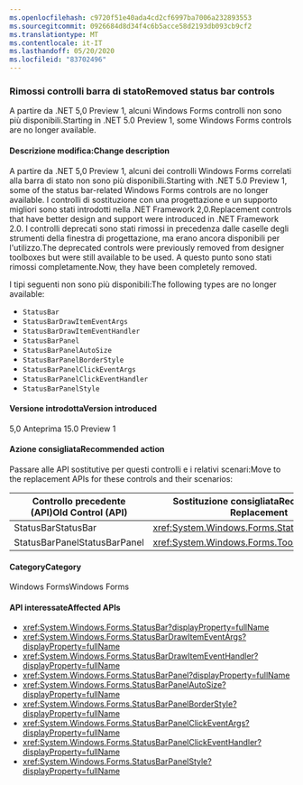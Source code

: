 ```yaml
---
ms.openlocfilehash: c9720f51e40ada4cd2cf6997ba7006a232893553
ms.sourcegitcommit: 0926684d8d34f4c6b5acce58d2193db093cb9cf2
ms.translationtype: MT
ms.contentlocale: it-IT
ms.lasthandoff: 05/20/2020
ms.locfileid: "83702496"
---
```

### <a name="removed-status-bar-controls"></a><span data-ttu-id="21117-101">Rimossi controlli barra di stato</span><span class="sxs-lookup"><span data-stu-id="21117-101">Removed status bar controls</span></span>

<span data-ttu-id="21117-102">A partire da .NET 5,0 Preview 1, alcuni Windows Forms controlli non sono più disponibili.</span><span class="sxs-lookup"><span data-stu-id="21117-102">Starting in .NET 5.0 Preview 1, some Windows Forms controls are no longer available.</span></span>

#### <a name="change-description"></a><span data-ttu-id="21117-103">Descrizione modifica:</span><span class="sxs-lookup"><span data-stu-id="21117-103">Change description</span></span>

<span data-ttu-id="21117-104">A partire da .NET 5,0 Preview 1, alcuni dei controlli Windows Forms correlati alla barra di stato non sono più disponibili.</span><span class="sxs-lookup"><span data-stu-id="21117-104">Starting with .NET 5.0 Preview 1, some of the status bar-related Windows Forms controls are no longer available.</span></span> <span data-ttu-id="21117-105">I controlli di sostituzione con una progettazione e un supporto migliori sono stati introdotti nella .NET Framework 2,0.</span><span class="sxs-lookup"><span data-stu-id="21117-105">Replacement controls that have better design and support were introduced in .NET Framework 2.0.</span></span> <span data-ttu-id="21117-106">I controlli deprecati sono stati rimossi in precedenza dalle caselle degli strumenti della finestra di progettazione, ma erano ancora disponibili per l'utilizzo.</span><span class="sxs-lookup"><span data-stu-id="21117-106">The deprecated controls were previously removed from designer toolboxes but were still available to be used.</span></span> <span data-ttu-id="21117-107">A questo punto sono stati rimossi completamente.</span><span class="sxs-lookup"><span data-stu-id="21117-107">Now, they have been completely removed.</span></span>

<span data-ttu-id="21117-108">I tipi seguenti non sono più disponibili:</span><span class="sxs-lookup"><span data-stu-id="21117-108">The following types are no longer available:</span></span>

* `StatusBar`
* `StatusBarDrawItemEventArgs`
* `StatusBarDrawItemEventHandler`
* `StatusBarPanel`
* `StatusBarPanelAutoSize`
* `StatusBarPanelBorderStyle`
* `StatusBarPanelClickEventArgs`
* `StatusBarPanelClickEventHandler`
* `StatusBarPanelStyle`

#### <a name="version-introduced"></a><span data-ttu-id="21117-109">Versione introdotta</span><span class="sxs-lookup"><span data-stu-id="21117-109">Version introduced</span></span>

<span data-ttu-id="21117-110">5,0 Anteprima 1</span><span class="sxs-lookup"><span data-stu-id="21117-110">5.0 Preview 1</span></span>

#### <a name="recommended-action"></a><span data-ttu-id="21117-111">Azione consigliata</span><span class="sxs-lookup"><span data-stu-id="21117-111">Recommended action</span></span>

<span data-ttu-id="21117-112">Passare alle API sostitutive per questi controlli e i relativi scenari:</span><span class="sxs-lookup"><span data-stu-id="21117-112">Move to the replacement APIs for these controls and their scenarios:</span></span>

| <span data-ttu-id="21117-113">Controllo precedente (API)</span><span class="sxs-lookup"><span data-stu-id="21117-113">Old Control (API)</span></span> | <span data-ttu-id="21117-114">Sostituzione consigliata</span><span class="sxs-lookup"><span data-stu-id="21117-114">Recommended Replacement</span></span>                          |
|-------------------|--------------------------------------------------|
| <span data-ttu-id="21117-115">StatusBar</span><span class="sxs-lookup"><span data-stu-id="21117-115">StatusBar</span></span>         | <xref:System.Windows.Forms.StatusStrip>          |
| <span data-ttu-id="21117-116">StatusBarPanel</span><span class="sxs-lookup"><span data-stu-id="21117-116">StatusBarPanel</span></span>    | <xref:System.Windows.Forms.ToolStripStatusLabel> |

#### <a name="category"></a><span data-ttu-id="21117-117">Category</span><span class="sxs-lookup"><span data-stu-id="21117-117">Category</span></span>

<span data-ttu-id="21117-118">Windows Forms</span><span class="sxs-lookup"><span data-stu-id="21117-118">Windows Forms</span></span>

#### <a name="affected-apis"></a><span data-ttu-id="21117-119">API interessate</span><span class="sxs-lookup"><span data-stu-id="21117-119">Affected APIs</span></span>

- <xref:System.Windows.Forms.StatusBar?displayProperty=fullName>
- <xref:System.Windows.Forms.StatusBarDrawItemEventArgs?displayProperty=fullName>
- <xref:System.Windows.Forms.StatusBarDrawItemEventHandler?displayProperty=fullName>
- <xref:System.Windows.Forms.StatusBarPanel?displayProperty=fullName>
- <xref:System.Windows.Forms.StatusBarPanelAutoSize?displayProperty=fullName>
- <xref:System.Windows.Forms.StatusBarPanelBorderStyle?displayProperty=fullName>
- <xref:System.Windows.Forms.StatusBarPanelClickEventArgs?displayProperty=fullName>
- <xref:System.Windows.Forms.StatusBarPanelClickEventHandler?displayProperty=fullName>
- <xref:System.Windows.Forms.StatusBarPanelStyle?displayProperty=fullName>

<!-- 

#### Affected APIs

- `T:System.Windows.Forms.StatusBar`
- `T:System.Windows.Forms.StatusBarDrawItemEventArgs`
- `T:System.Windows.Forms.StatusBarDrawItemEventHandler`
- `T:System.Windows.Forms.StatusBarPanel`
- `T:System.Windows.Forms.StatusBarPanelAutoSize`
- `T:System.Windows.Forms.StatusBarPanelBorderStyle`
- `T:System.Windows.Forms.StatusBarPanelClickEventArgs`
- `T:System.Windows.Forms.StatusBarPanelClickEventHandler`
- `T:System.Windows.Forms.StatusBarPanelStyle` 

-->
